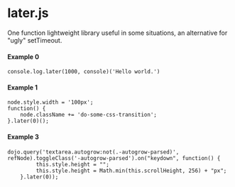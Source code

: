 later.js
========

One function lightweight library useful in some situations, an alternative for "ugly" setTimeout.

#### Example 0

	console.log.later(1000, console)('Hello world.')

#### Example 1

	node.style.width = '100px';
	function() {
		node.className += 'do-some-css-transition';
	}.later(0)();		

#### Example 3

	dojo.query('textarea.autogrow:not(.-autogrow-parsed)', refNode).toggleClass('-autogrow-parsed').on("keydown", function() {
			 this.style.height = "";
			 this.style.height = Math.min(this.scrollHeight, 256) + "px"; 
		}.later(0));